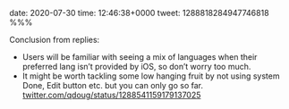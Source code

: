 date: 2020-07-30
time: 12:46:38+0000
tweet: 1288818284947746818
%%%

Conclusion from replies:

- Users will be familiar with seeing a mix of languages when their preferred lang isn’t provided by iOS, so don’t worry too much.
- It might be worth tackling some low hanging fruit by not using system Done, Edit button etc. but you can only go so far. [twitter.com/qdoug/status/1288541159179137025](https://twitter.com/qdoug/status/1288541159179137025)
